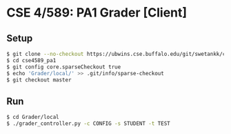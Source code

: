# CSE 4/589: PA1 Grader [Client]

## Setup
```bash
$ git clone --no-checkout https://ubwins.cse.buffalo.edu/git/swetankk/cse4589_pa1.git
$ cd cse4589_pa1
$ git config core.sparseCheckout true
$ echo 'Grader/local/' >> .git/info/sparse-checkout
$ git checkout master
```

## Run
```bash
$ cd Grader/local
$ ./grader_controller.py -c CONFIG -s STUDENT -t TEST
```

